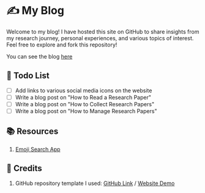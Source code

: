 # ✍ My Blog

Welcome to my blog! I have hosted this site on GitHub to share insights from my research journey, personal experiences, and various topics of interest. Feel free to explore and fork this repository!

You can see the blog [here](https://amansinghblog.github.io/)

## 📌 Todo List
- [ ] Add links to various social media icons on the website
- [ ] Write a blog post on "How to Read a Research Paper"
- [ ] Write a blog post on "How to Collect Research Papers"
- [ ] Write a blog post on "How to Manage Research Papers"

## 📚 Resources
1. [Emoji Search App](https://www.emojisearch.app/)

## 🙏 Credits
1. GitHub repository template I used: [GitHub Link](https://github.com/artemsheludko/flexible-jekyll) / [Website Demo](http://artemsheludko.com/flexible-jekyll/)
